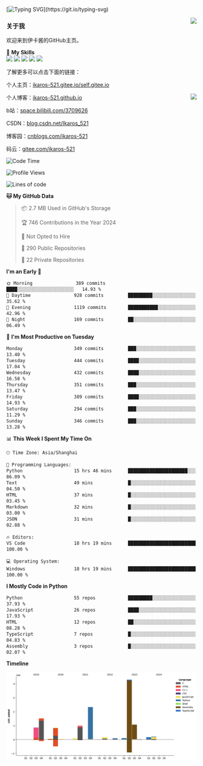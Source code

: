[![Typing SVG](https://readme-typing-svg.herokuapp.com?size=25&duration=3000&color=8C43EA&vCenter=true&width=200&height=40&lines=Hi+Welcome+%F0%9F%91%8B%F0%9F%8F%BB;I'm+Love丶伊卡洛斯~~)](https://git.io/typing-svg)

<a href="#">
  <img align="right" src="https://github-readme-stats.vercel.app/api?username=Ikaros-521&count_private=true&show_icons=true&bg_color=15,f2f7fd,E0EAFC" />
</a>

### 关于我

欢迎来到伊卡酱的GitHub主页。

🌟 **My Skills**  
![](https://img.shields.io/badge/-C-A8B9CC?style=flat-square&logo=C&logoColor=fff)
![](https://img.shields.io/badge/-Python-3776AB?style=flat-square&logo=Python&logoColor=fff)
![](https://img.shields.io/badge/-JavaScript-F7DF1E?style=flat-square&logo=JavaScript&logoColor=fff)
![](https://img.shields.io/badge/-C++-00599C?style=flat-square&logo=Cpp&logoColor=fff)
![](https://img.shields.io/badge/-Linux-000000?style=flat-square&logo=Linux&logoColor=fff)

了解更多可以点击下面的链接：  

个人主页：[ikaros-521.gitee.io/self.gitee.io](https://ikaros-521.gitee.io/self.gitee.io/)  

<img align='right' src="https://github.com/Ikaros-521/Ikaros-521/assets/40910637/3a5e50bc-91dc-4aa5-b7a0-8b27ad1c2b33" height="330">

个人博客：[ikaros-521.github.io](https://ikaros-521.github.io/)  

b站：[space.bilibili.com/3709626](https://space.bilibili.com/3709626)  

CSDN：[blog.csdn.net/Ikaros_521](https://blog.csdn.net/Ikaros_521)  

博客园：[cnblogs.com/ikaros-521](https://www.cnblogs.com/ikaros-521)  

码云：[gitee.com/ikaros-521](https://gitee.com/ikaros-521)  


<!--START_SECTION:waka-->
![Code Time](http://img.shields.io/badge/Code%20Time-1%2C434%20hrs%2010%20mins-blue)

![Profile Views](http://img.shields.io/badge/Profile%20Views-3-blue)

![Lines of code](https://img.shields.io/badge/From%20Hello%20World%20I%27ve%20Written-12.9%20million%20lines%20of%20code-blue)

**🐱 My GitHub Data** 

> 📦 2.7 MB Used in GitHub's Storage 
 > 
> 🏆 746 Contributions in the Year 2024
 > 
> 🚫 Not Opted to Hire
 > 
> 📜 290 Public Repositories 
 > 
> 🔑 22 Private Repositories 
 > 
**I'm an Early 🐤** 

```text
🌞 Morning                389 commits         ████░░░░░░░░░░░░░░░░░░░░░   14.93 % 
🌆 Daytime                928 commits         █████████░░░░░░░░░░░░░░░░   35.62 % 
🌃 Evening                1119 commits        ███████████░░░░░░░░░░░░░░   42.96 % 
🌙 Night                  169 commits         ██░░░░░░░░░░░░░░░░░░░░░░░   06.49 % 
```
📅 **I'm Most Productive on Tuesday** 

```text
Monday                   349 commits         ███░░░░░░░░░░░░░░░░░░░░░░   13.40 % 
Tuesday                  444 commits         ████░░░░░░░░░░░░░░░░░░░░░   17.04 % 
Wednesday                432 commits         ████░░░░░░░░░░░░░░░░░░░░░   16.58 % 
Thursday                 351 commits         ███░░░░░░░░░░░░░░░░░░░░░░   13.47 % 
Friday                   389 commits         ████░░░░░░░░░░░░░░░░░░░░░   14.93 % 
Saturday                 294 commits         ███░░░░░░░░░░░░░░░░░░░░░░   11.29 % 
Sunday                   346 commits         ███░░░░░░░░░░░░░░░░░░░░░░   13.28 % 
```


📊 **This Week I Spent My Time On** 

```text
🕑︎ Time Zone: Asia/Shanghai

💬 Programming Languages: 
Python                   15 hrs 46 mins      ██████████████████████░░░   86.09 % 
Text                     49 mins             █░░░░░░░░░░░░░░░░░░░░░░░░   04.50 % 
HTML                     37 mins             █░░░░░░░░░░░░░░░░░░░░░░░░   03.45 % 
Markdown                 32 mins             █░░░░░░░░░░░░░░░░░░░░░░░░   03.00 % 
JSON                     31 mins             █░░░░░░░░░░░░░░░░░░░░░░░░   02.88 % 

🔥 Editors: 
VS Code                  18 hrs 19 mins      █████████████████████████   100.00 % 

💻 Operating System: 
Windows                  18 hrs 19 mins      █████████████████████████   100.00 % 
```

**I Mostly Code in Python** 

```text
Python                   55 repos            █████████░░░░░░░░░░░░░░░░   37.93 % 
JavaScript               26 repos            ████░░░░░░░░░░░░░░░░░░░░░   17.93 % 
HTML                     12 repos            ██░░░░░░░░░░░░░░░░░░░░░░░   08.28 % 
TypeScript               7 repos             █░░░░░░░░░░░░░░░░░░░░░░░░   04.83 % 
Assembly                 3 repos             █░░░░░░░░░░░░░░░░░░░░░░░░   02.07 % 
```



**Timeline**

![Lines of Code chart](https://raw.githubusercontent.com/Ikaros-521/Ikaros-521/main/assets/bar_graph.png)


<!--END_SECTION:waka-->


<!--
**Ikaros-521/Ikaros-521** is a ✨ _special_ ✨ repository because its `README.md` (this file) appears on your GitHub profile.

Here are some ideas to get you started:

- 🔭 I’m currently working on ...
- 🌱 I’m currently learning ...
- 👯 I’m looking to collaborate on ...
- 🤔 I’m looking for help with ...
- 💬 Ask me about ...
- 📫 How to reach me: ...
- 😄 Pronouns: ...
- ⚡ Fun fact: ...
-->
